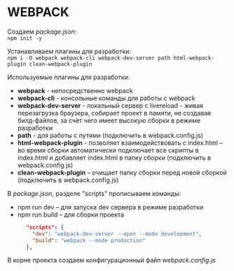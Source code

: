 # WEBPACK

Создаем *package.json*:  
`npm init -y` 

Устанавливаем плагины для разработки:   
`npm i -D webpack webpack-cli webpack-dev-server path html-webpack-plugin clean-webpack-plugin`

Используемые плагины для разработки:
- **webpack** - непосредственно webpack
- **webpack-cli** - консольные команды для работы с webpack
- **webpack-dev-server** - локальный сервер с livereload - живая перезагрузка браузера, собирает проект в памяти, не создавая билд-файлов, за счёт чего имеет высокую сборки в режиме разработки 
- **path** - для работы с путями (подключить в webpack.config.js)
- **html-webpack-plugin** - позволяет взаимодействовать с index.html – во время сборки автоматически подключает все скрипты в index.html и добавляет index.html в папку сборки (подключить в webpack.config.js)
- **clean-webpack-plugin** – очищает папку сборки перед новой сборкой (подключить в webpack.config.js)

В *package.json*, разделе "scripts" прописываем команды:
- npm run dev – для запуска dev сервера в режиме разработки
- npm run build – для сборки проекта

```json
      "scripts": {
        "dev": "webpack-dev-server --open --mode development",
        "build": "webpack --mode production"
      },
```

В корне проекта создаем конфигурационный файл *webpack.config.js*
